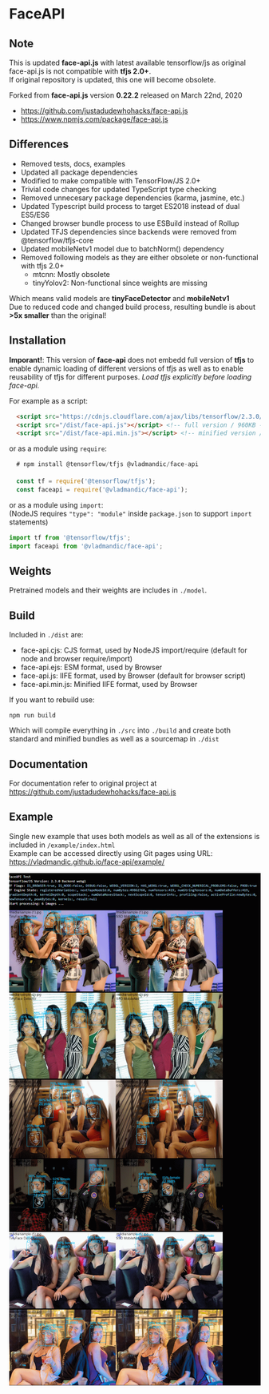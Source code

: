 # FaceAPI

## Note

This is updated **face-api.js** with latest available tensorflow/js as original face-api.js is not compatible with **tfjs 2.0+**.  
If original repository is updated, this one will become obsolete.

Forked from **face-api.js** version **0.22.2** released on March 22nd, 2020  

- <https://github.com/justadudewhohacks/face-api.js>  
- <https://www.npmjs.com/package/face-api.js>  

## Differences

- Removed tests, docs, examples  
- Updated all package dependencies  
- Modified to make compatible with TensorFlow/JS 2.0+  
- Trivial code changes for updated TypeScript type checking
- Removed unnecesary package dependencies (karma, jasmine, etc.)  
- Updated Typescript build process to target ES2018 instead of dual ES5/ES6  
- Changed browser bundle process to use ESBuild instead of Rollup
- Updated TFJS dependencies since backends were removed from @tensorflow/tfjs-core
- Updated mobileNetv1 model due to batchNorm() dependency
- Removed following models as they are either obsolete or non-functional with tfjs 2.0+
  - mtcnn: Mostly obsolete
  - tinyYolov2: Non-functional since weights are missing

Which means valid models are **tinyFaceDetector** and **mobileNetv1**  
Due to reduced code and changed build process, resulting bundle is about **>5x smaller** than the original!  

## Installation

**Imporant!**: This version of **face-api** does not embedd full version of **tfjs** to enable dynamic loading of different versions of tfjs as well as to enable reusability of tfjs for different purposes. *Load tfjs explicitly before loading face-api.*  

For example as a script:

```html
  <script src="https://cdnjs.cloudflare.com/ajax/libs/tensorflow/2.3.0/tf.es2017.js"></script>
  <script src="/dist/face-api.js"></script> <!-- full version / 960KB -->
  <script src="/dist/face-api.min.js"></script> <!-- minified version / 320KB -->
```

or as a module using `require`:

```js
  # npm install @tensorflow/tfjs @vladmandic/face-api
  
  const tf = require('@tensorflow/tfjs');
  const faceapi = require('@vladmandic/face-api');
```

or as a module using `import`:  
(NodeJS requires `"type": "module"` inside `package.json` to support `import` statements)

```js
import tf from '@tensorflow/tfjs';
import faceapi from '@vladmandic/face-api';
```

## Weights

Pretrained models and their weights are includes in `./model`.

## Build

Included in `./dist` are:

- face-api.cjs: CJS format, used by NodeJS import/require (default for node and browser require/import)
- face-api.ejs: ESM format, used by Browser
- face-api.js:  IIFE format, used by Browser (default for browser script)
- face-api.min.js:  Minified IIFE format, used by Browser

If you want to rebuild use:

```shell
npm run build
```

Which will compile everything in `./src` into `./build` and create both standard and minified bundles as well as a sourcemap in `./dist`

## Documentation

For documentation refer to original project at <https://github.com/justadudewhohacks/face-api.js>  

## Example

Single new example that uses both models as well as all of the extensions is included in `/example/index.html`  
Example can be accessed directly using Git pages using URL: <https://vladmandic.github.io/face-api/example/>

![alt text](example/screenshot.png)

